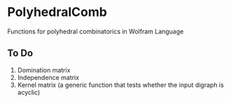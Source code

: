 # PolyhedralComb
Functions for polyhedral combinatorics in Wolfram Language

## To Do
1. Domination matrix
2. Independence matrix
3. Kernel matrix (a generic function that tests whether the input digraph is acyclic)
